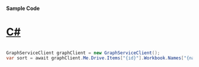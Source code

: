 #### Sample Code
# [C#](#tab/Csharp)

```C#

GraphServiceClient graphClient = new GraphServiceClient();
var sort = await graphClient.Me.Drive.Items["{id}"].Workbook.Names["{name}"].Range.Sort.Request().GetAsync();

```